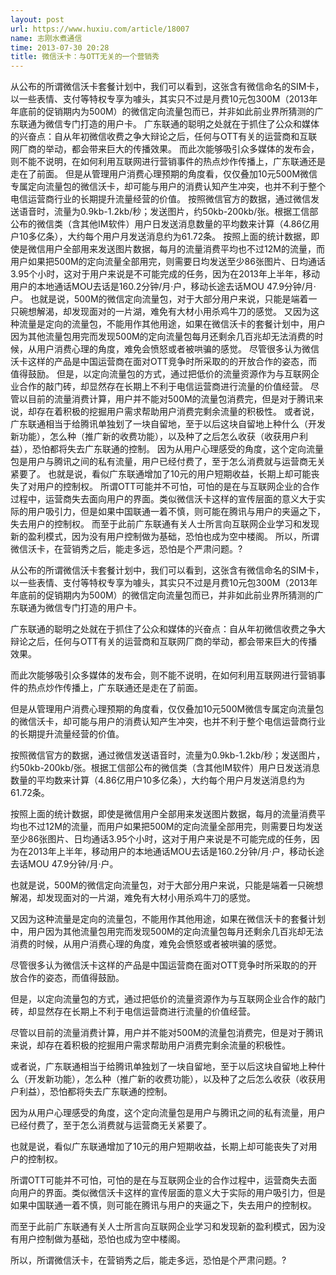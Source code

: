 ```yaml
---
layout: post
url: https://www.huxiu.com/article/18007
name: 志刚水煮通信
time: 2013-07-30 20:28
title: 微信沃卡：与OTT无关的一个营销秀
---
```

从公布的所谓微信沃卡套餐计划中，我们可以看到，这张含有微信命名的SIM卡，以一些表情、支付等特权专享为噱头，其实只不过是月费10元包300M（2013年年底前的促销期内为500M）的微信定向流量包而已，并非如此前业界所猜测的广东联通为微信专门打造的用户卡。 广东联通的聪明之处就在于抓住了公众和媒体的兴奋点：自从年初微信收费之争大辩论之后，任何与OTT有关的运营商和互联网厂商的举动，都会带来巨大的传播效果。 而此次能够吸引众多媒体的发布会，则不能不说明，在如何利用互联网进行营销事件的热点炒作传播上，广东联通还是走在了前面。 但是从管理用户消费心理预期的角度看，仅仅叠加10元500M微信专属定向流量包的微信沃卡，却可能与用户的消费认知产生冲突，也并不利于整个电信运营商行业的长期提升流量经营的价值。 按照微信官方的数据，通过微信发送语音时，流量为0.9kb-1.2kb/秒；发送图片，约50kb-200kb/张。根据工信部公布的微信类（含其他IM软件）用户日发送消息数量的平均数来计算（4.86亿用户10多亿条），大约每个用户月发送消息约为61.72条。 按照上面的统计数据，即使是微信用户全部用来发送图片数据，每月的流量消费平均也不过12M的流量，而用户如果把500M的定向流量全部用完，则需要日均发送至少86张图片、日均通话3.95个小时，这对于用户来说是不可能完成的任务，因为在2013年上半年，移动用户的本地通话MOU去话是160.2分钟/月·户，移动长途去话MOU 47.9分钟/月·户。 也就是说，500M的微信定向流量包，对于大部分用户来说，只能是端着一只碗想解渴，却发现面对的一片湖，难免有大材小用杀鸡牛刀的感觉。 又因为这种流量是定向的流量包，不能用作其他用途，如果在微信沃卡的套餐计划中，用户因为其他流量包用完而发现500M的定向流量包每月还剩余几百兆却无法消费的时候，从用户消费心理的角度，难免会愤怒或者被哄骗的感觉。 尽管很多认为微信沃卡这样的产品是中国运营商在面对OTT竞争时所采取的的开放合作的姿态，而值得鼓励。 但是，以定向流量包的方式，通过把低价的流量资源作为与互联网企业合作的敲门砖，却显然存在长期上不利于电信运营商进行流量的价值经营。 尽管以目前的流量消费计算，用户并不能对500M的流量包消费完，但是对于腾讯来说，却存在着积极的挖掘用户需求帮助用户消费完剩余流量的积极性。 或者说，广东联通相当于给腾讯单独划了一块自留地，至于以后这块自留地上种什么（开发新功能），怎么种（推广新的收费功能），以及种了之后怎么收获（收获用户利益），恐怕都将失去广东联通的控制。 因为从用户心理感受的角度，这个定向流量包是用户与腾讯之间的私有流量，用户已经付费了，至于怎么消费就与运营商无关紧要了。 也就是说，看似广东联通增加了10元的用户短期收益，长期上却可能丧失了对用户的控制权。 所谓OTT可能并不可怕，可怕的是在与互联网企业的合作过程中，运营商失去面向用户的界面。类似微信沃卡这样的宣传层面的意义大于实际的用户吸引力，但是如果中国联通一着不慎，则可能在腾讯与用户的夹逼之下，失去用户的控制权。 而至于此前广东联通有关人士所言向互联网企业学习和发现新的盈利模式，因为没有用户控制做为基础，恐怕也成为空中楼阁。 所以，所谓微信沃卡，在营销秀之后，能走多远，恐怕是个严肃问题。?

从公布的所谓微信沃卡套餐计划中，我们可以看到，这张含有微信命名的SIM卡，以一些表情、支付等特权专享为噱头，其实只不过是月费10元包300M（2013年年底前的促销期内为500M）的微信定向流量包而已，并非如此前业界所猜测的广东联通为微信专门打造的用户卡。

广东联通的聪明之处就在于抓住了公众和媒体的兴奋点：自从年初微信收费之争大辩论之后，任何与OTT有关的运营商和互联网厂商的举动，都会带来巨大的传播效果。

而此次能够吸引众多媒体的发布会，则不能不说明，在如何利用互联网进行营销事件的热点炒作传播上，广东联通还是走在了前面。

但是从管理用户消费心理预期的角度看，仅仅叠加10元500M微信专属定向流量包的微信沃卡，却可能与用户的消费认知产生冲突，也并不利于整个电信运营商行业的长期提升流量经营的价值。

按照微信官方的数据，通过微信发送语音时，流量为0.9kb-1.2kb/秒；发送图片，约50kb-200kb/张。根据工信部公布的微信类（含其他IM软件）用户日发送消息数量的平均数来计算（4.86亿用户10多亿条），大约每个用户月发送消息约为61.72条。

按照上面的统计数据，即使是微信用户全部用来发送图片数据，每月的流量消费平均也不过12M的流量，而用户如果把500M的定向流量全部用完，则需要日均发送至少86张图片、日均通话3.95个小时，这对于用户来说是不可能完成的任务，因为在2013年上半年，移动用户的本地通话MOU去话是160.2分钟/月·户，移动长途去话MOU 47.9分钟/月·户。

也就是说，500M的微信定向流量包，对于大部分用户来说，只能是端着一只碗想解渴，却发现面对的一片湖，难免有大材小用杀鸡牛刀的感觉。

又因为这种流量是定向的流量包，不能用作其他用途，如果在微信沃卡的套餐计划中，用户因为其他流量包用完而发现500M的定向流量包每月还剩余几百兆却无法消费的时候，从用户消费心理的角度，难免会愤怒或者被哄骗的感觉。

尽管很多认为微信沃卡这样的产品是中国运营商在面对OTT竞争时所采取的的开放合作的姿态，而值得鼓励。

但是，以定向流量包的方式，通过把低价的流量资源作为与互联网企业合作的敲门砖，却显然存在长期上不利于电信运营商进行流量的价值经营。

尽管以目前的流量消费计算，用户并不能对500M的流量包消费完，但是对于腾讯来说，却存在着积极的挖掘用户需求帮助用户消费完剩余流量的积极性。

或者说，广东联通相当于给腾讯单独划了一块自留地，至于以后这块自留地上种什么（开发新功能），怎么种（推广新的收费功能），以及种了之后怎么收获（收获用户利益），恐怕都将失去广东联通的控制。

因为从用户心理感受的角度，这个定向流量包是用户与腾讯之间的私有流量，用户已经付费了，至于怎么消费就与运营商无关紧要了。

也就是说，看似广东联通增加了10元的用户短期收益，长期上却可能丧失了对用户的控制权。

所谓OTT可能并不可怕，可怕的是在与互联网企业的合作过程中，运营商失去面向用户的界面。类似微信沃卡这样的宣传层面的意义大于实际的用户吸引力，但是如果中国联通一着不慎，则可能在腾讯与用户的夹逼之下，失去用户的控制权。

而至于此前广东联通有关人士所言向互联网企业学习和发现新的盈利模式，因为没有用户控制做为基础，恐怕也成为空中楼阁。

所以，所谓微信沃卡，在营销秀之后，能走多远，恐怕是个严肃问题。?

